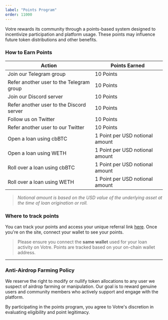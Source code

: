 ```yaml
---
label: "Points Program"
order: 11000
---
```


Votre rewards its community through a points-based system designed to incentivize participation and platform usage. These points may influence future token distributions and other benefits.

### How to Earn Points

| Action                                           | Points Earned                       |
|--------------------------------------------------|-------------------------------------|
| Join our Telegram group                          | 10 Points                           |
| Refer another user to the Telegram group         | 10 Points                           |
| Join our Discord server                          | 10 Points                           |
| Refer another user to the Discord server         | 10 Points                           |
| Follow us on Twitter                             | 10 Points                           |
| Refer another user to our Twitter                | 10 Points                           |
| Open a loan using cbBTC                          | 1 Point per USD notional amount     |
| Open a loan using WETH                           | 1 Point per USD notional amount     |
| Roll over a loan using cbBTC                     | 1 Point per USD notional amount     |
| Roll over a loan using WETH                      | 1 Point per USD notional amount     |

> *Notional amount is based on the USD value of the underlying asset at the time of loan origination or roll.*

### Where to track points

You can track your points and access your unique referral link [here](https://app.fuul.xyz/incentives/votre-protocol). Once you're on the site, connect your wallet to see your points.
> Please ensure you connect the **same wallet** used for your loan activity on Votre. Points are tracked based on your on-chain wallet address.

---

### Anti-Airdrop Farming Policy

We reserve the right to modify or nullify token allocations to any user we suspect of airdrop farming or manipulation. Our goal is to reward genuine users and community members who actively support and engage with the platform.

By participating in the points program, you agree to Votre's discretion in evaluating eligibility and point legitimacy.
